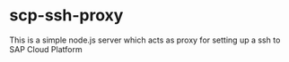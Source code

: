 # scp-ssh-proxy
This is a simple node.js server which acts as proxy for setting up a ssh to SAP Cloud Platform
